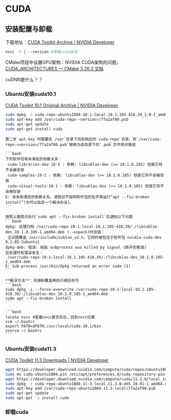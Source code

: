 

# CUDA

## 安装配置与卸载

下载地址：[CUDA Toolkit Archive | NVIDIA Developer](https://developer.nvidia.com/cuda-toolkit-archive)

```bash
nvcc -V | --version #查看cuda版本
```

CMake项目中设置GPU架构：NVIDIA CUDA架构的问题，[CUDA_ARCHITECTURES — CMake 3.26.3 文档](https://cmake.org/cmake/help/latest/prop_tgt/CUDA_ARCHITECTURES.html)

cuDNN是什么？？

### Ubuntu安装cuda10.1

[CUDA Toolkit 10.1 Original Archive | NVIDIA Developer](https://developer.nvidia.com/cuda-10.1-download-archive-base?target_os=Linux&target_arch=x86_64&target_distro=Ubuntu&target_version=1804&target_type=deblocal)

```bash
sudo dpkg -i cuda-repo-ubuntu1804-10-1-local-10.1.105-418.39_1.0-1_amd64.deb
sudo apt-key add /var/cuda-repo-<version>/7fa2af80.pub
sudo apt-get update
sudo apt-get install cuda
```

```{note}
第二步`apt-key`时需要在`/var`目录下找到相应的`cuda-repo`目录，将`/var/cuda-repo-<version>/7fa2af80.pub`替换为该目录下的`.pub`文件绝对路径
```



~~~{error}
```bash
下列软件包有未满足的依赖关系：
 cuda-libraries-dev-10-1 : 依赖: libcublas-dev (>= 10.1.0.105) 但是它将不会被安装
 cuda-samples-10-1 : 依赖: libcublas-dev (>= 10.1.0.105) 但是它将不会被安装
 cuda-visual-tools-10-1 : 依赖: libcublas-dev (>= 10.1.0.105) 但是它将不会被安装
E: 有未能满足的依赖关系。请尝试不指明软件包的名字来运行“apt --fix-broken install”(也可以指定一个解决办法)。
```

按照上面提示执行`sudo apt --fix-broken install`后遇到以下问题
```bash
dpkg: 处理归档 /var/cuda-repo-10-1-local-10.1.105-418.39/./libcublas-dev_10.1.0.105-1_amd64.deb (--unpack)时出错：
 正试图覆盖 /usr/include/cublas_v2.h，它同时被包含于软件包 nvidia-cuda-dev 9.1.85-3ubuntu1
dpkg-deb: 错误: 粘贴 subprocess was killed by signal (断开的管道)
在处理时有错误发生：
 /var/cuda-repo-10-1-local-10.1.105-418.39/./libcublas-dev_10.1.0.105-1_amd64.deb
E: Sub-process /usr/bin/dpkg returned an error code (1)
```

**解决方法**：先强制覆盖再执行相应命令
```bash
sudo dpkg -i --force-overwrite /var/cuda-repo-10-1-local-10.1.105-418.39/./libcublas-dev_10.1.0.105-1_amd64.deb
sudo apt --fix-broken install
```
~~~



````{admonition} 安装 cuda 后找不到 nvcc
```bash
locate nvcc #查看nvcc是否存在，找到nvcc位置
vim ~/.bashrc
export PATH=$PATH:/usr/local/cuda-10.1/bin
source ~/.bashrc
```
````

### Ubuntu安装cuda11.3

[CUDA Toolkit 11.3 Downloads | NVIDIA Developer](https://developer.nvidia.com/cuda-11.3.0-download-archive?target_os=Linux&target_arch=x86_64&Distribution=Ubuntu&target_version=18.04&target_type=deb_local)

```bash
wget https://developer.download.nvidia.com/compute/cuda/repos/ubuntu1804/x86_64/cuda-ubuntu1804.pin
sudo mv cuda-ubuntu1804.pin /etc/apt/preferences.d/cuda-repository-pin-600
wget https://developer.download.nvidia.com/compute/cuda/11.3.0/local_installers/cuda-repo-ubuntu1804-11-3-local_11.3.0-465.19.01-1_amd64.deb
sudo dpkg -i cuda-repo-ubuntu1804-11-3-local_11.3.0-465.19.01-1_amd64.deb
sudo apt-key add /var/cuda-repo-ubuntu1804-11-3-local/7fa2af80.pub
sudo apt-get update
sudo apt-get -y install cuda
```



### 卸载cuda
